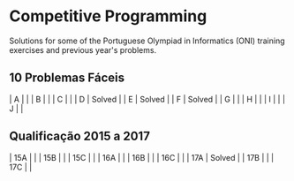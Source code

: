 # Competitive Programming

Solutions for some of the Portuguese Olympiad in Informatics (ONI) training exercises and previous year's problems.

## 10 Problemas Fáceis

| A |        |
| B |        |
| C |        |
| D | Solved |
| E | Solved |
| F | Solved |
| G |        |
| H |        |
| I |        |
| J |        |

## Qualificação 2015 a 2017

| 15A |        |
| 15B |        |
| 15C |        |
| 16A |        |
| 16B |        |
| 16C |        |
| 17A | Solved |
| 17B |        |
| 17C |        |
